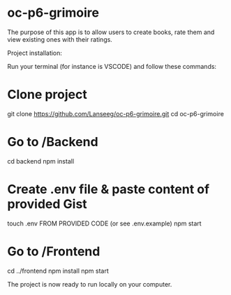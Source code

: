 # oc-p6-grimoire
The purpose of this app is to allow users to create books, rate them and view existing ones with their ratings.

Project installation: 

Run your terminal (for instance is VSCODE) and follow these commands: 

# Clone project
git clone https://github.com/Lanseeg/oc-p6-grimoire.git
cd oc-p6-grimoire

# Go to /Backend
cd backend
npm install

# Create .env file & paste content of provided Gist 
touch .env
FROM PROVIDED CODE (or see .env.example)
npm start

# Go to /Frontend
cd ../frontend
npm install
npm start

The project is now ready to run locally on your computer.
